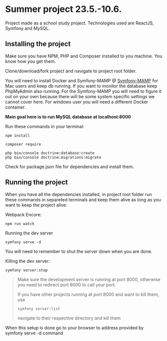# Summer project 23.5.-10.6.

Project made as a school study project. Technologies used are ReactJS, Symfony and MySQL.

## Installing the project

Make sure you have NPM, PHP and Composer installed to you machine. You know how you get them.

Clone/download/fork project and navigate to project root folder.

You will need to install Docker and Symfony-MAMP @ [Symfony-MAMP](https://github.com/kalwar/Symfony-MAMP) for Mac users and keep db running. If you want to monitor the database keep PhpMyAdmin also running. For the Symfony-MAMP you will need to figure it out on your own because there will be some system specific settings we cannot cover here. For windows user you will need a different Docker container.

**Main goal here is to run MySQL database at localhost:8000**

Run these commands in your terminal:

```shell
npm install
```

```shell
composer require
```

```shell
php bin/console doctrine:database:create
php bin/console doctrine:migrations:migrate
```

Check for package.json file for dependencies and install them.

## Running the project

When you have all the dependencies installed, in project root folder run these commands in separeted terminals and keep them alive as long as you want to keep the project alive:

Webpack Encore:

```shell
npm run watch
```

Running the dev server

```shell
symfony serve -d
```

You will need to remember to shut the server down when you are done.

Killing the dev server:

```shell
symfony server:stop
```

> Make sure the development server is running at port 8000, otherwise you need to redirect port 8000 to call your port.
>
> If you have other projects running at port 8000 and want to kill them, use
>
> ```shell
> symfony server:list
> ```
>
> navigate to their respective directory and kill them

When this setup is done go to your browser to address provided by symfony serve -d command
